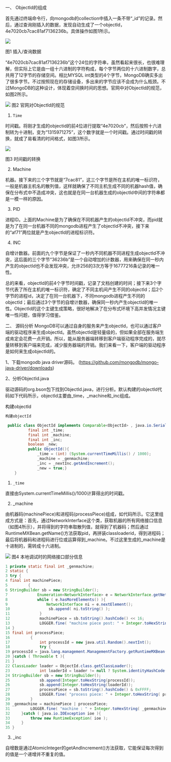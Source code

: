一、     ObjectId的组成

首先通过终端命令行，向mongodb的collection中插入一条不带“_id”的记录。然后，通过查询刚插入的数据，发现自动生成了一个objectId，4e7020cb7cac81af7136236b。具体操作如图1所示。

![](https://pic002.cnblogs.com/images/2011/83478/2011091823145854.jpg)

图1 插入/查询数据

“4e7020cb7cac81af7136236b”这个24位的字符串，虽然看起来很长，也很难理解，但实际上它是由一组十六进制的字符构成，每个字节两位的十六进制数字，总共用了12字节的存储空间。相比MYSQL int类型的4个字节，MongoDB确实多出了很多字节。不过按照现在的存储设备，多出来的字节应该不会成为什么瓶颈。不过MongoDB的这种设计，体现着空间换时间的思想。官网中对ObjectId的规范，如图2所示。


![](https://pic002.cnblogs.com/images/2011/83478/2011091823160647.png)
图2 官网对ObjectId的规范

1)     Time

时间戳。将刚才生成的objectid的前4位进行提取“4e7020cb”，然后按照十六进制转为十进制，变为“1315971275”，这个数字就是一个时间戳。通过时间戳的转换，就成了易看清的时间格式，如图3所示。

![](https://pic002.cnblogs.com/images/2011/83478/2011091823170212.png)

图3 时间戳的转换

2)    Machine

机器。接下来的三个字节就是“7cac81”，这三个字节是所在主机的唯一标识符，一般是机器主机名的散列值，这样就确保了不同主机生成不同的机器hash值，确保在分布式中不造成冲突，这也就是在同一台机器生成的objectId中间的字符串都是一模一样的原因。

3)    PID

进程ID。上面的Machine是为了确保在不同机器产生的objectId不冲突，而pid就是为了在同一台机器不同的mongodb进程产生了objectId不冲突，接下来的“af71”两位就是产生objectId的进程标识符。

4)    INC

自增计数器。前面的九个字节是保证了一秒内不同机器不同进程生成objectId不冲突，这后面的三个字节“36236b”是一个自动增加的计数器，用来确保在同一秒内产生的objectId也不会发现冲突，允许256的3次方等于16777216条记录的唯一性。

总的来看，objectId的前4个字节时间戳，记录了文档创建的时间；接下来3个字节代表了所在主机的唯一标识符，确定了不同主机间产生不同的objectId；后2个字节的进程id，决定了在同一台机器下，不同mongodb进程产生不同的objectId；最后通过3个字节的自增计数器，确保同一秒内产生objectId的唯一性。ObjectId的这个主键生成策略，很好地解决了在分布式环境下高并发情况主键唯一性问题，值得学习借鉴。

二、     源码分析
MongoDB可以通过自身的服务来产生objectId，也可以通过客户端的驱动程序来生成objectId。虽然objectId是轻量级的，但如果全部在服务端生成肯定会花费一点开销。所以，能从服务器端转移到客户端驱动程序完成的，就尽量转移到客户端来完成，减少服务器端的开销。我们来看一下，客户端的驱动程序是如何来生成objectId的。

1、下载mongodb java driver源码。 (https://github.com/mongodb/mongo-java-driver/downloads)

2、分析ObjectId.java

驱动源码的org.bson包下找到ObjectId.java，进行分析。默认构建的objectId代码如下代码所示，objectId主要由_time，_machine和_inc组成。


构建objectId

````java
构建objectId 

 public class ObjectId implements Comparable<ObjectId> , java.io.Serializable { 
          final int _time; 
          final int _machine;
          final int _inc; 
          boolean _new; 
          public ObjectId(){ 
              _time = (int) (System.currentTimeMillis() / 1000); 
              _machine = _genmachine;        
              _inc = _nextInc.getAndIncrement();       
              _new = true;}
    }

````
1)     _time

直接由System.currentTimeMillis()/1000计算得出的时间戳。

2)    _machine

由机器码(machinePiece)和进程码(processPiece)组成，如代码所示。它这里组成方式是：首先，通过NetworkInterface这个类，获取机器的所有网络接口信息（如图4所示），并将得到的字符串取散列值，就得到了机器码；然后通过RuntimeMXBean.getName()方法获取pid，再拼装classloaderid，得到进程码；最后将机器码和进程码进行位或运算得到_machine。不过这里生成的_machine是十进制的，需转成十六进制。


![](https://pic002.cnblogs.com/images/2011/83478/2011091823185322.png)
图4 本地调试时的网络接口部分信息

````java
1 private static final int _genmachine;
2 static {
3 try {
4 final int machinePiece;
5         {
6 StringBuilder sb = new StringBuilder();
7             Enumeration<NetworkInterface> e = NetworkInterface.getNetworkInterfaces();
8             while ( e.hasMoreElements() ){
9                 NetworkInterface ni = e.nextElement();
10                 sb.append( ni.toString() );
11             }
12             machinePiece = sb.toString().hashCode() << 16;
13             LOGGER.fine( "machine piece post: " + Integer.toHexString( machinePiece ) );
14 }
15 final int processPiece;
16         {
17             int processId = new java.util.Random().nextInt();
18             try {
19 processId = java.lang.management.ManagementFactory.getRuntimeMXBean().getName().hashCode();
20 }catch ( Throwable t ){
21 }
22 ClassLoader loader = ObjectId.class.getClassLoader();
23             int loaderId = loader != null ? System.identityHashCode(loader) : 0;
24 StringBuilder sb = new StringBuilder();
25             sb.append(Integer.toHexString(processId));
26             sb.append(Integer.toHexString(loaderId));
27             processPiece = sb.toString().hashCode() & 0xFFFF;
28             LOGGER.fine( "process piece: " + Integer.toHexString( processPiece ) );
29         }
30 _genmachine = machinePiece | processPiece;
31         LOGGER.fine( "machine : " + Integer.toHexString( _genmachine ) );
32     }catch ( java.io.IOException ioe ){
33         throw new RuntimeException( ioe );
34     }
35 }
````
3)    _inc

自增数是通过AtomicInteger的getAndIncrement()方法获取，它能保证每次得到的值是一个递增并不重复的值。